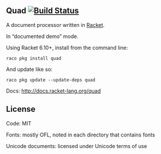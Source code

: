 Quad [![Build Status](https://travis-ci.org/mbutterick/quad.svg?branch=master)](https://travis-ci.org/mbutterick/quad)
----

A document processor written in [Racket](http://racket-lang.org). 

In “documented demo” mode.

Using Racket 6.10+, install from the command line:

    raco pkg install quad
    
And update like so:

    raco pkg update --update-deps quad


Docs: http://docs.racket-lang.org/quad


License
---

Code: MIT

Fonts: mostly OFL, noted in each directory that contains fonts

Unicode documents: licensed under Unicode terms of use
